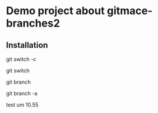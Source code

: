 # Demo project about gitmace-branches2

## Installation

git switch -c <branchname>

git switch <branchname>

git branch

git branch -a

test um 10.55
